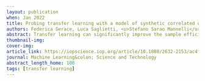 ```yaml
---
layout: publication
when: Jan 2022
title: Probing transfer learning with a model of synthetic correlated datasets
authors: Federica Gerace, Luca Saglietti, <u>Stefano Sarao Mannelli</u>, Andrew Saxe, Lenka Zdeborová
abstract: Transfer learning can significantly improve the sample efficiency of neural networks, by exploiting the relatedness between a data-scarce target task and a data-abundant source task. Despite years of successful applications, transfer learning practice often relies on ad-hoc solutions, while theoretical understanding of these procedures is still limited. In the present work, we re-think a solvable model of synthetic data as a framework for modeling correlation between data-sets. This setup allows for an analytic characterization of the generalization performance obtained when transferring the learned feature map from the source to the target task. Focusing on the problem of training two-layer networks in a binary classification setting, we show that our model can capture a range of salient features of transfer learning with real data. Moreover, by exploiting parametric control over the correlation between the two data-sets, we systematically investigate under which conditions the transfer of features is beneficial for generalization.
thumbnail-img: 
cover-img:
article_link: https://iopscience.iop.org/article/10.1088/2632-2153/ac4f3f/meta
journal: Machine Learning&colon; Science and Technology
abstract_length_home: 100
tags: [transfer learning]
---
```

